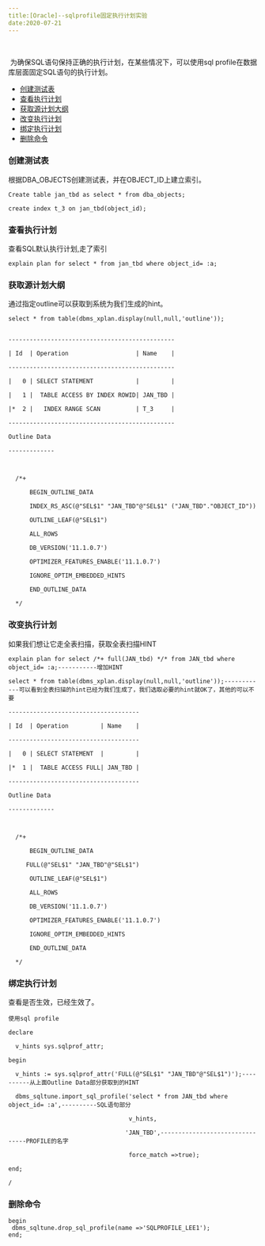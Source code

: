 ```yaml
---
title:[Oracle]--sqlprofile固定执行计划实验
date:2020-07-21
---
```


​		

​		为确保SQL语句保持正确的执行计划，在某些情况下，可以使用sql profile在数据库层面固定SQL语句的执行计划。

- [创建测试表](创建测试表)
- [查看执行计划](查看执行计划)
- [获取源计划大纲](获取源计划大纲)
- [改变执行计划](改变执行计划)
- [绑定执行计划](绑定执行计划)
- [删除命令](删除命令)



### 创建测试表

根据DBA_OBJECTS创建测试表，并在OBJECT_ID上建立索引。

```
Create table jan_tbd as select * from dba_objects;

create index t_3 on jan_tbd(object_id);
```



### 查看执行计划

查看SQL默认执行计划,走了索引

```
explain plan for select * from jan_tbd where object_id= :a;
```



### 获取源计划大纲

通过指定outline可以获取到系统为我们生成的hint。

```
select * from table(dbms_xplan.display(null,null,'outline'));


-----------------------------------------------

| Id  | Operation                   | Name    |

-----------------------------------------------

|   0 | SELECT STATEMENT            |         |

|   1 |  TABLE ACCESS BY INDEX ROWID| JAN_TBD |

|*  2 |   INDEX RANGE SCAN          | T_3     |

-----------------------------------------------

Outline Data

-------------



  /*+

      BEGIN_OUTLINE_DATA

      INDEX_RS_ASC(@"SEL$1" "JAN_TBD"@"SEL$1" ("JAN_TBD"."OBJECT_ID"))

      OUTLINE_LEAF(@"SEL$1")

      ALL_ROWS

      DB_VERSION('11.1.0.7')

      OPTIMIZER_FEATURES_ENABLE('11.1.0.7')

      IGNORE_OPTIM_EMBEDDED_HINTS

      END_OUTLINE_DATA

  */
```



### 改变执行计划

如果我们想让它走全表扫描，获取全表扫描HINT

```
explain plan for select /*+ full(JAN_tbd) */* from JAN_tbd where object_id= :a;-----------增加HINT

select * from table(dbms_xplan.display(null,null,'outline'));------------可以看到全表扫描的hint已经为我们生成了，我们选取必要的hint就OK了，其他的可以不要

-------------------------------------

| Id  | Operation         | Name    |

-------------------------------------

|   0 | SELECT STATEMENT  |         |

|*  1 |  TABLE ACCESS FULL| JAN_TBD |

-------------------------------------

Outline Data

-------------



  /*+

      BEGIN_OUTLINE_DATA

     FULL(@"SEL$1" "JAN_TBD"@"SEL$1")

      OUTLINE_LEAF(@"SEL$1")

      ALL_ROWS

      DB_VERSION('11.1.0.7')

      OPTIMIZER_FEATURES_ENABLE('11.1.0.7')

      IGNORE_OPTIM_EMBEDDED_HINTS

      END_OUTLINE_DATA

  */
```



### 绑定执行计划

查看是否生效，已经生效了。

```
使用sql profile

declare

  v_hints sys.sqlprof_attr;

begin

  v_hints := sys.sqlprof_attr('FULL(@"SEL$1" "JAN_TBD"@"SEL$1")');----------从上面Outline Data部分获取到的HINT

  dbms_sqltune.import_sql_profile('select * from JAN_tbd where object_id= :a',----------SQL语句部分

                                  v_hints,

                                 'JAN_TBD',--------------------------------PROFILE的名字

                                  force_match =>true);

end;

/
```



### 删除命令

```
begin
 dbms_sqltune.drop_sql_profile(name =>'SQLPROFILE_LEE1');
end;
```